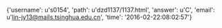 {'username': u's0154', 'path': u'dzd1137/1137.html', 'answer': u'C', 'email': u'lin-jy13@mails.tsinghua.edu.cn', 'time': '2016-02-22:08:02:57'}